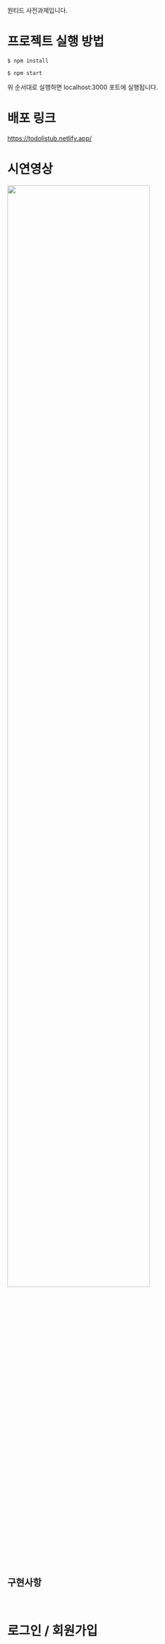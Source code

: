 원티드 사전과제입니다.

# 프로젝트 실행 방법
```
$ npm install

$ npm start
```

위 순서대로 실행하면 localhost:3000 포트에 실행됩니다.

# 배포 링크 
https://todolistub.netlify.app/

# 시연영상

<img width="80%" src="https://user-images.githubusercontent.com/107467812/195345765-49846297-6d72-40bc-97f4-4cdaa2d84b6a.mov"/>

## 구현사항

</br>

# 로그인 / 회원가입

</br>

